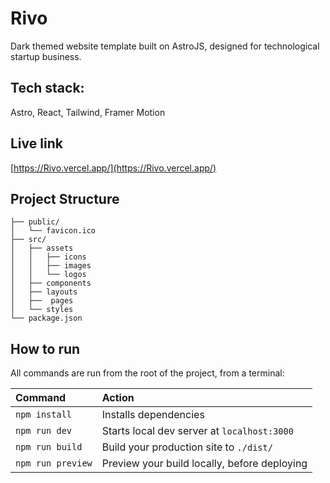 # Rivo

Dark themed website template built on AstroJS, designed for technological startup business.

## Tech stack:

Astro, React, Tailwind, Framer Motion

## Live link
[https://Rivo.vercel.app/](https://Rivo.vercel.app/)

##  Project Structure

```
├── public/
│   └── favicon.ico
├── src/
│   ├── assets
│   │   ├── icons
│   │   ├── images
│   │   └── logos
│   ├── components
│   ├── layouts
│   ├──  pages
│   └── styles
└── package.json
```

##  How to run

All commands are run from the root of the project, from a terminal:

| Command                | Action                                             |
| :--------------------- | :------------------------------------------------- |
| `npm install`          | Installs dependencies                              |
| `npm run dev`          | Starts local dev server at `localhost:3000`        |
| `npm run build`        | Build your production site to `./dist/`            |
| `npm run preview`      | Preview your build locally, before deploying       |

